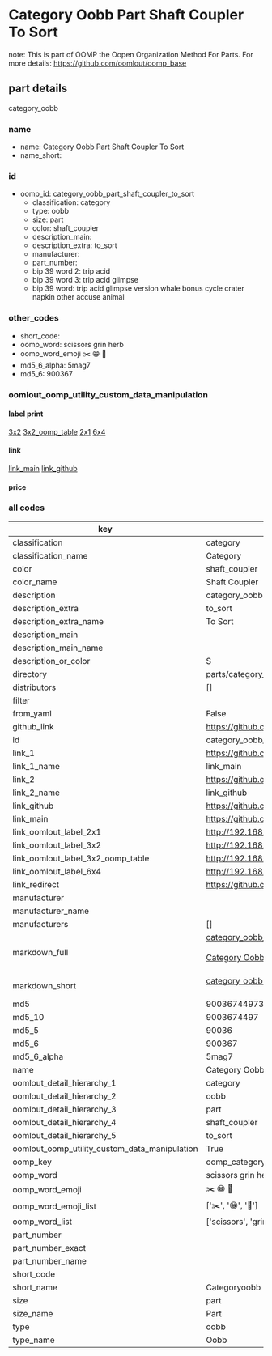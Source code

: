 # Category Oobb Part Shaft Coupler To Sort  

note: This is part of OOMP the Oopen Organization Method For Parts. For more details: https://github.com/oomlout/oomp_base

##  part details
  



category_oobb



### name
* name: Category Oobb Part Shaft Coupler To Sort
* name_short: 
### id
* oomp_id: category_oobb_part_shaft_coupler_to_sort
  * classification: category
  * type: oobb
  * size: part
  * color: shaft_coupler
  * description_main: 
  * description_extra: to_sort
  * manufacturer: 
  * part_number: 
  * bip 39 word 2: trip acid
  * bip 39 word 3: trip acid glimpse
  * bip 39 word: trip acid glimpse version whale bonus cycle crater napkin other accuse animal

### other_codes
* short_code: 
* oomp_word: scissors grin herb
* oomp_word_emoji :scissors: :grin: :herb:
* md5_6_alpha: 5mag7
* md5_6: 900367






### oomlout_oomp_utility_custom_data_manipulation
#### label print
[3x2](http://192.168.1.245:1112/?label=oomp%205mag7)
[3x2_oomp_table](http://192.168.1.108:1112/?label=oomp%205mag7)
[2x1](http://192.168.1.242:1112/?label=oomp%205mag7)
[6x4](http://192.168.1.55:1112/?label=oomp%205mag7)    

#### link

[link_main](https://github.com/oomlout/oomlout_oomp_version_1_messy/tree/main/parts/category_oobb_part_shaft_coupler_to_sort) [link_github](https://github.com/oomlout/oomlout_oomp_version_1_messy/tree/main/parts/category_oobb_part_shaft_coupler_to_sort)                             

#### price







### all codes 
| key | value |  
| --- | --- |  
| classification | category |  
| classification_name | Category |  
| color | shaft_coupler |  
| color_name | Shaft Coupler |  
| description | category_oobb |  
| description_extra | to_sort |  
| description_extra_name | To Sort |  
| description_main |  |  
| description_main_name |  |  
| description_or_color | S  |  
| directory | parts/category_oobb_part_shaft_coupler_to_sort |  
| distributors | [] |  
| filter |  |  
| from_yaml | False |  
| github_link | https://github.com/oomlout/oomlout_oomp_part_src/tree/main/parts/category_oobb_part_shaft_coupler_to_sort |  
| id | category_oobb_part_shaft_coupler_to_sort |  
| link_1 | https://github.com/oomlout/oomlout_oomp_version_1_messy/tree/main/parts/category_oobb_part_shaft_coupler_to_sort |  
| link_1_name | link_main |  
| link_2 | https://github.com/oomlout/oomlout_oomp_version_1_messy/tree/main/parts/category_oobb_part_shaft_coupler_to_sort |  
| link_2_name | link_github |  
| link_github | https://github.com/oomlout/oomlout_oomp_version_1_messy/tree/main/parts/category_oobb_part_shaft_coupler_to_sort |  
| link_main | https://github.com/oomlout/oomlout_oomp_version_1_messy/tree/main/parts/category_oobb_part_shaft_coupler_to_sort |  
| link_oomlout_label_2x1 | http://192.168.1.242:1112/?label=oomp%205mag7 |  
| link_oomlout_label_3x2 | http://192.168.1.245:1112/?label=oomp%205mag7 |  
| link_oomlout_label_3x2_oomp_table | http://192.168.1.108:1112/?label=oomp%205mag7 |  
| link_oomlout_label_6x4 | http://192.168.1.55:1112/?label=oomp%205mag7 |  
| link_redirect | https://github.com/oomlout/oomlout_oomp_version_1_messy/tree/main/parts/category_oobb_part_shaft_coupler_to_sort |  
| manufacturer |  |  
| manufacturer_name |  |  
| manufacturers | [] |  
| markdown_full | [category_oobb_part_shaft_coupler_to_sort](none)<br>[](none)<br>[Category Oobb Part Shaft Coupler To Sort](none)<br><br> |  
| markdown_short | [category_oobb_part_shaft_coupler_to_sort](none)<br><br> |  
| md5 | 90036744973286d865fcdf2cc6407f46 |  
| md5_10 | 9003674497 |  
| md5_5 | 90036 |  
| md5_6 | 900367 |  
| md5_6_alpha | 5mag7 |  
| name | Category Oobb Part Shaft Coupler To Sort |  
| oomlout_detail_hierarchy_1 | category |  
| oomlout_detail_hierarchy_2 | oobb |  
| oomlout_detail_hierarchy_3 | part |  
| oomlout_detail_hierarchy_4 | shaft_coupler |  
| oomlout_detail_hierarchy_5 | to_sort |  
| oomlout_oomp_utility_custom_data_manipulation | True |  
| oomp_key | oomp_category_oobb_part_shaft_coupler_to_sort |  
| oomp_word | scissors grin herb |  
| oomp_word_emoji | :scissors: :grin: :herb: |  
| oomp_word_emoji_list | [':scissors:', ':grin:', ':herb:'] |  
| oomp_word_list | ['scissors', 'grin', 'herb'] |  
| part_number |  |  
| part_number_exact |  |  
| part_number_name |  |  
| short_code |  |  
| short_name | Categoryoobb |  
| size | part |  
| size_name | Part |  
| type | oobb |  
| type_name | Oobb |  
